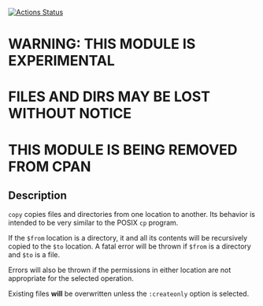 [![Actions Status](https://github.com/tbrowder/File-Copy/workflows/test/badge.svg)](https://github.com/tbrowder/File-Copy/actions)

WARNING: THIS MODULE IS EXPERIMENTAL
====================================

FILES AND DIRS MAY BE LOST WITHOUT NOTICE
=========================================

THIS MODULE IS BEING REMOVED FROM CPAN
======================================

Description
-----------

`copy` copies files and directories from one location to another. Its behavior is intended to be very similar to the POSIX `cp` program.

If the `$from` location is a directory, it and all its contents will be recursively copied to the `$to` location. A fatal error will be thrown if `$from` is a directory and `$to` is a file.

Errors will also be thrown if the permissions in either location are not appropriate for the selected operation.

Existing files **will** be overwritten unless the `:createonly` option is selected.

